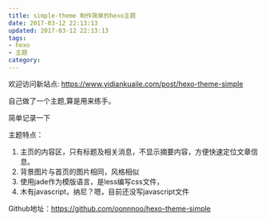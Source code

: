 ```yaml
---
title: simple-theme 制作简单的hexo主题
date: 2017-03-12 22:13:13
updated: 2017-03-12 22:13:13
tags:
- hexo
- 主题
category:
---
```


欢迎访问新站点: <https://www.yidiankuaile.com/post/hexo-theme-simple>

自己做了一个主题,算是用来练手。
<!-- more -->
简单记录一下

主题特点：

1. 主页的内容区，只有标题及相关消息，不显示摘要内容，方便快速定位文章信息。
2. 背景图片与首页的图片相同，风格相似
3. 使用jade作为模版语言，是less编写css文件，
4. 木有javascript，纳尼？嗯，目前还没写javascript文件

Github地址：<https://github.com/oonnnoo/hexo-theme-simple>


